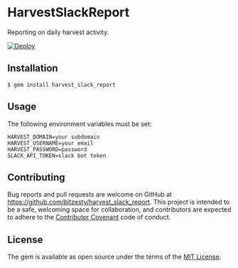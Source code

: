 # HarvestSlackReport

Reporting on daily harvest activity.

[![Deploy](https://www.herokucdn.com/deploy/button.svg)](https://heroku.com/deploy)

## Installation

    $ gem install harvest_slack_report

## Usage

The following environment variables must be set:

    HARVEST_DOMAIN=your subdomain
    HARVEST_USERNAME=your email
    HARVEST_PASSWORD=password
    SLACK_API_TOKEN=slack bot token

## Contributing

Bug reports and pull requests are welcome on GitHub at https://github.com/bitzesty/harvest_slack_report. This project is intended to be a safe, welcoming space for collaboration, and contributors are expected to adhere to the [Contributor Covenant](http://contributor-covenant.org) code of conduct.

## License

The gem is available as open source under the terms of the [MIT License](http://opensource.org/licenses/MIT).
